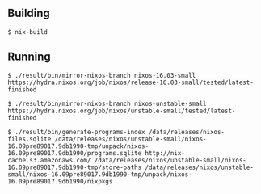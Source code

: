 ## Building

    $ nix-build

## Running

    $ ./result/bin/mirror-nixos-branch nixos-16.03-small https://hydra.nixos.org/job/nixos/release-16.03-small/tested/latest-finished

    $ ./result/bin/mirror-nixos-branch nixos-unstable-small https://hydra.nixos.org/job/nixos/unstable-small/tested/latest-finished

    $ ./result/bin/generate-programs-index /data/releases/nixos-files.sqlite /data/releases/nixos/unstable-small/nixos-16.09pre89017.9db1990-tmp/unpack/nixos-16.09pre89017.9db1990/programs.sqlite http://nix-cache.s3.amazonaws.com/ /data/releases/nixos/unstable-small/nixos-16.09pre89017.9db1990-tmp/store-paths /data/releases/nixos/unstable-small/nixos-16.09pre89017.9db1990-tmp/unpack/nixos-16.09pre89017.9db1990/nixpkgs